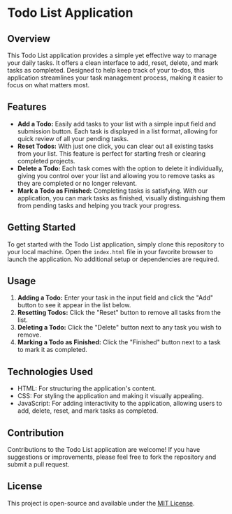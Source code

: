 # Todo List Application

## Overview
This Todo List application provides a simple yet effective way to manage your daily tasks. It offers a clean interface to add, reset, delete, and mark tasks as completed. Designed to help keep track of your to-dos, this application streamlines your task management process, making it easier to focus on what matters most.

## Features

- **Add a Todo:** Easily add tasks to your list with a simple input field and submission button. Each task is displayed in a list format, allowing for quick review of all your pending tasks.
- **Reset Todos:** With just one click, you can clear out all existing tasks from your list. This feature is perfect for starting fresh or clearing completed projects.
- **Delete a Todo:** Each task comes with the option to delete it individually, giving you control over your list and allowing you to remove tasks as they are completed or no longer relevant.
- **Mark a Todo as Finished:** Completing tasks is satisfying. With our application, you can mark tasks as finished, visually distinguishing them from pending tasks and helping you track your progress.

## Getting Started

To get started with the Todo List application, simply clone this repository to your local machine. Open the `index.html` file in your favorite browser to launch the application. No additional setup or dependencies are required.

## Usage

1. **Adding a Todo:** Enter your task in the input field and click the "Add" button to see it appear in the list below.
2. **Resetting Todos:** Click the "Reset" button to remove all tasks from the list.
3. **Deleting a Todo:** Click the "Delete" button next to any task you wish to remove.
4. **Marking a Todo as Finished:** Click the "Finished" button next to a task to mark it as completed.

## Technologies Used

- HTML: For structuring the application's content.
- CSS: For styling the application and making it visually appealing.
- JavaScript: For adding interactivity to the application, allowing users to add, delete, reset, and mark tasks as completed.

## Contribution

Contributions to the Todo List application are welcome! If you have suggestions or improvements, please feel free to fork the repository and submit a pull request.

## License

This project is open-source and available under the [MIT License](LICENSE).
